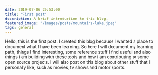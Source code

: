 ```yaml
---
date: 2019-07-06 20:53:00
title: "First post"
description: A brief introduction to this blog.
featured_image: "/images/posts/mountains-lake.jpeg"
tags: general
---
```


Hello, this is the first post. I created this blog because I wanted a place to document what I have been learning. So here I will document my learning path, things I find interesting, some reference stuff I find useful and also things I am building with these tools and how I am contributing to some open source projects. I will also post on this blog about other stuff that I personally like, such as movies, tv shows and motor sports.
